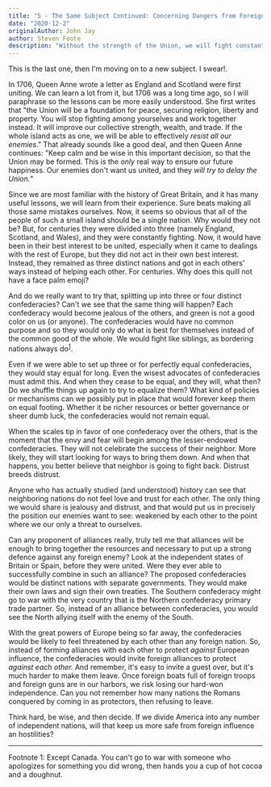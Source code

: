 ```yaml
---
title: "5 - The Same Subject Continued: Concerning Dangers from Foreign Force and Influence"
date: "2020-12-2"
originalAuthor: John Jay
author: Steven Foote
description: "Without the strength of the Union, we will fight constantly among ourselves."
---
```


This is the last one, then I'm moving on to a new subject. I swear!.

In 1706, Queen Anne wrote a letter as England and Scotland were first uniting. We can learn a lot
from it, but 1706 was a long time ago, so I will paraphrase so the lessons can be more easily
understood. She first writes that "the Union will be a foundation for peace, securing religion, liberty
and property. You will stop fighting among yourselves and work together instead. It will improve our
collective strength, wealth, and trade. If the whole island acts as one, we will be able to effectively
_resist all our enemies_." That already sounds like a good deal, and then Queen Anne continues: "Keep
calm and be wise in this important decision, so that the Union may be formed. This is the _only_ real
way to ensure our future happiness. Our enemies don't want us united, and they _will try to delay the Union._"

Since we are most familiar with the history of Great Britain, and it has many useful lessons, we will
learn from their experience. Sure beats making all those same mistakes ourselves. Now, it seems so
obvious that all of the people of such a small island should be a single nation. Why would they not be?
But, for centuries they were divided into three (namely England, Scotland, and Wales), and they were
constantly fighting. Now, it would have been in their best interest to be united, especially when it
came to dealings with the rest of Europe, but they did not act in their own best interest. Instead, they
remained as three distinct nations and got in each others' ways instead of helping each other. For
centuries. Why does this quill not have a face palm emoji?

And do we really want to try that, splitting up into three or four distinct confederacies?
Can't we see that the same thing will happen? Each confederacy would become jealous of the others, and
green is not a good color on us (or anyone). The confederacies would have no common purpose and so they
would only do what is best for themselves instead of the common good of the whole. We would fight like
siblings, as bordering nations always do<sup><a href="#footnote-1">1</a></sup>.

Even if we were able to set up three or for perfectly equal confederacies, they would stay equal
for long. Even the wisest advocates of confederacies must admit this. And when they cease to be
equal, and they will, what then? Do we shuffle things up again to try to equalize them? What kind
of policies or mechanisms can we possibly put in place that would forever keep them on equal footing.
Whether it be richer resources or better governance or sheer dumb luck, the confederacies would not
remain equal.

When the scales tip in favor of one confederacy over the others, that is the moment that the
envy and fear will begin among the lesser-endowed confederacies. They will not celebrate the success
of their neighbor. More likely, they will start looking for ways to bring them down. And when that
happens, you better believe that neighbor is going to fight back. Distrust breeds distrust.

Anyone who has actually studied (and understood) history can see that neighboring nations do not
feel love and trust for each other. The only thing we would share is jealousy and distrust, and that
would put us in precisely the position our enemies want to see: weakened by each other to the point
where we our only a threat to ourselves.

Can any proponent of alliances really, truly tell me that alliances will be enough to bring together
the resources and necessary to put up a strong defence against any foreign enemy? Look at the
independent states of Britain or Spain, before they were united. Were they ever able to successfully
combine in such an alliance? The proposed confederacies would be distinct nations with separate
governments. They would make their own laws and sign their own treaties. The Southern confederacy might
go to war with the very country that is the Northern confederacy primary trade partner. So, instead of
an alliance between confederacies, you would see the North allying itself with the enemy of the South.

With the great powers of Europe being so far away, the confederacies would be likely to feel
threatened by each other than any foreign nation. So, instead of forming alliances with each other
to protect _against_ European influence, the confederacies would invite foreign alliances to
protect _against each other._ And remember, it's easy to invite a guest over, but it's much harder to
make them leave. Once foreign boats full of foreign troops and foreign guns are in our harbors, we risk
losing our hard-won independence. Can you not remember how many nations the Romans conquered by coming
in as protectors, then refusing to leave.

Think hard, be wise, and then decide. If we divide America into any number of independent nations,
will that keep us more safe from foreign influence an hostilities?

---

<div id="footnote-1"><a name="footnote-1">Footnote 1:</a> Except Canada. You can't go to war with
someone who apologizes for something you did wrong, then hands you a cup of hot cocoa and a
doughnut.</div>
